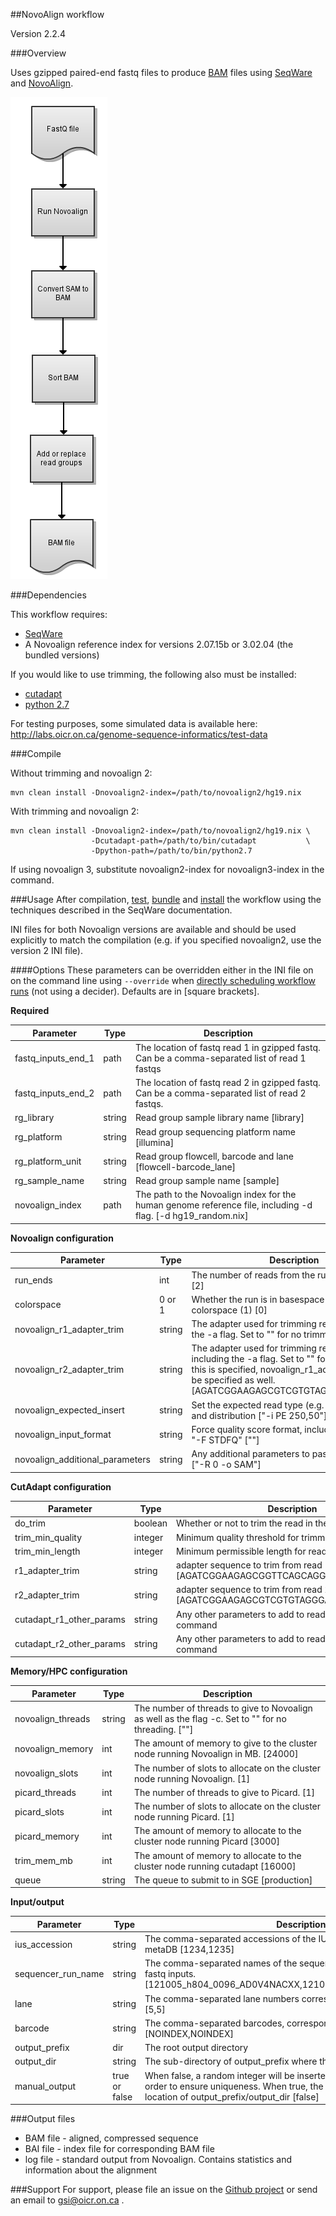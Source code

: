 ##NovoAlign workflow

Version 2.2.4

###Overview

Uses gzipped paired-end fastq files to produce [BAM](http://samtools.github.io/hts-specs/SAMv1.pdf) files using [SeqWare](http://seqware.github.io/) and [NovoAlign](http://www.novocraft.com/products/novoalign/).

![NovoAlign flowchart](docs/novoalign.png)

###Dependencies

This workflow requires:

* [SeqWare](http://seqware.github.io/)
* A Novoalign reference index for versions 2.07.15b or 3.02.04 (the bundled versions)

If you would like to use trimming, the following also must be installed:
* [cutadapt](https://code.google.com/p/cutadapt/)
* [python 2.7](https://www.python.org/download/releases/2.7/)

For testing purposes, some simulated data is available here: http://labs.oicr.on.ca/genome-sequence-informatics/test-data
 
###Compile

Without trimming and novoalign 2:

    mvn clean install -Dnovoalign2-index=/path/to/novoalign2/hg19.nix 


With trimming and novoalign 2:

    mvn clean install -Dnovoalign2-index=/path/to/novoalign2/hg19.nix \
                      -Dcutadapt-path=/path/to/bin/cutadapt           \
                      -Dpython-path=/path/to/bin/python2.7


If using novoalign 3, substitute novoalign2-index for novoalign3-index in the command.

###Usage
After compilation, [test](http://seqware.github.io/docs/3-getting-started/developer-tutorial/#testing-the-workflow), [bundle](http://seqware.github.io/docs/3-getting-started/developer-tutorial/#packaging-the-workflow-into-a-workflow-bundle) and [install](http://seqware.github.io/docs/3-getting-started/admin-tutorial/#how-to-install-a-workflow) the workflow using the techniques described in the SeqWare documentation.

INI files for both Novoalign versions are available and should be used explicitly to match the compilation (e.g. if you specified novoalign2, use the version 2 INI file).

####Options
These parameters can be overridden either in the INI file on on the command line using `--override` when [directly scheduling workflow runs](http://seqware.github.io/docs/3-getting-started/user-tutorial/#listing-available-workflows-and-their-parameters) (not using a decider). Defaults are in [square brackets].

**Required**

Parameter           | Type   | Description
----------          |------  |------------
fastq_inputs_end_1  | path   | The location of fastq read 1 in gzipped fastq. Can be a comma-separated list of read 1 fastqs
fastq_inputs_end_2  | path   | The location of fastq read 2 in gzipped fastq. Can be a comma-separated list of read 2 fastqs.
rg_library          | string | Read group sample library name [library]
rg_platform         | string | Read group sequencing platform name  [illumina]
rg_platform\_unit   | string | Read group flowcell, barcode and lane [flowcell-barcode_lane]
rg_sample_name      | string | Read group sample name [sample]
novoalign\_index    | path   | The path to the Novoalign index for the human genome reference file, including -d flag. [-d hg19_random.nix]

**Novoalign configuration**

Parameter           | Type   | Description
----------          |------  |------------
run_ends                  |int        |The number of reads from the run. Can be 1 or 2 [2]
colorspace                |0 or 1     |Whether the run is in basespace (0) or colorspace (1) [0]
novoalign_r1_adapter_trim |string     |The adapter used for trimming read 1, including the -a flag. Set to "" for no trimming.|["-a AGATCGGAAGAGCGGTTCAGCAGGAATGCCGAGACCG"]
novoalign_r2_adapter\_trim|string     |The adapter used for trimming read 2, not including the -a flag. Set to "" for no trimming. If this is specified, novoalign_r1_adapter_trim must be specified as well. [AGATCGGAAGAGCGTCGTGTAGGGAAAGAGTGT]
novoalign_expected_insert |string     |Set the expected read type (e.g. PE), insert size and distribution ["-i PE 250,50"]
novoalign_input_format    |string     |Force quality score format, including -F flag, .e.g "-F STDFQ" [""]
novoalign_additional_parameters|string|Any additional parameters to pass to Novoalign.["-R 0 -o SAM"]

**CutAdapt configuration**

Parameter           | Type   | Description
----------          |------  |------------
do_trim             |boolean | Whether or not to trim the read in the fasta [true]
trim_min_quality    |integer | Minimum quality threshold for trimming
trim_min_length     |integer | Minimum permissible length for reads
r1_adapter_trim     |string  | adapter sequence to trim from read 1 [AGATCGGAAGAGCGGTTCAGCAGGAATGCCGAGACCG]
r2_adapter_trim     |string  | adapter sequence to trim from read 2 [AGATCGGAAGAGCGTCGTGTAGGGAAAGAGTGT]
cutadapt_r1_other_params |string | Any other parameters to add to read 1 cutadapt command
cutadapt_r2_other_params | string | Any other parameters to add to read 2 cutadapt command

**Memory/HPC configuration**

Parameter           | Type   | Description
----------          |------  |------------
novoalign_threads|string|The number of threads to give to Novoalign as well as the flag -c. Set to "" for no threading. [""]
novoalign_memory|int|The amount of memory to give to the cluster node running Novoalign in MB. [24000]
novoalign_slots|int|The number of slots to allocate on the cluster node running Novoalign. [1]
picard_threads|int|The number of threads to give to Picard. [1]
picard_slots|int|The number of slots to allocate on the cluster node running Picard. [1]
picard_memory|int|The amount of memory to allocate to the cluster node running Picard [3000]
trim_mem_mb|int|The amount of memory to allocate to the cluster node running cutadapt [16000]
queue|string|The queue to submit to in SGE [production]

**Input/output**

Parameter           | Type   | Description
----------          |------  |------------
ius_accession|string|The comma-separated accessions of the IUS (barcode) from the SeqWare metaDB [1234,1235]
sequencer_run\_name|string|The comma-separated names of the sequencer runs, corresponding to the fastq inputs.[121005_h804_0096_AD0V4NACXX,121005_h804_0096_AD0V4NACXX]
lane|string|The comma-separated lane numbers corresponding to the fastq inputs. [5,5]
barcode|string|The comma-separated barcodes, corresponding to the fastq inputs. [NOINDEX,NOINDEX]
output_prefix | dir| The root output directory
output\_dir| string |     The sub-directory of output_prefix where the output files will be moved
manual\_output | true or false | When false, a random integer will be inserted into the path of the final file in order to ensure uniqueness. When true, the output files will be moved to the location of output_prefix/output_dir [false]


###Output files

* BAM file - aligned, compressed sequence
* BAI file - index file for corresponding BAM file
* log file - standard output from Novoalign. Contains statistics and information about the alignment

###Support
For support, please file an issue on the [Github project](https://github.com/oicr-gsi) or send an email to gsi@oicr.on.ca .
